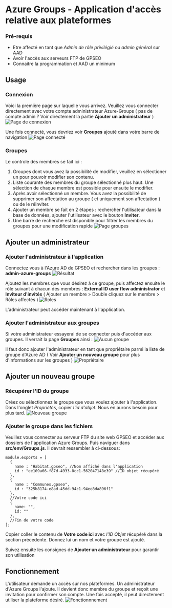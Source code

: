 # Azure Groups - Application d'accès relative aux plateformes

### Pré-requis
- Etre affecté en tant que *Admin de rôle privilégié* ou *admin général* sur AAD
- Avoir l'accès aux serveurs FTP de GPSEO
- Connaitre la programmation et AAD un minimum

## Usage

### Connexion
Voici la première page sur laquelle vous arrivez. Veuillez vous connecter directement avec votre compte administrateur Azure-Groups ( pas de compte admin ? Voir directement la partie **Ajouter un administrateur** )
![Page de connexion](./public/connexion.png)

Une fois connecté, vous devriez voir **Groupes** ajouté dans votre barre de navigation
![Page connecté](./public/afterconnect.png)

### Groupes
Le controle des membres se fait ici :

1. Groupes dont vous avez la possibilité de modifier, veuillez en sélectioner un pour pouvoir modifier son contenu.
2. Liste courante des membres du groupe sélectionné plus haut. Une sélection de chaque membre est possible pour ensuite le modifier.
3. Après avoir sélectionné un membre. Vous avez la possibilité de supprimer son affectation au groupe ( et uniquement son affectation ) ou de le réinviter.
4. Ajouter un membre se fait en 2 étapes : rechercher l'utilisateur dans la base de données, ajouter l'utilisateur avec le bouton **Inviter**.
5. Une barre de recherche est disponible pour filtrer les membres du groupes pour une modification rapide
![Page groupes](./public/groupes.png)

## Ajouter un administrateur

### Ajouter l'administrateur à l'application
Connectez vous à l'Azure AD de GPSEO et rechercher dans les groupes : **admin-azure-groups**
![Résultat](./public/aag.png)

Ajoutez les membres que vous désirez à ce groupe, puis affectez ensuite le rôle suivant à chacun des membres : **External ID user flow administrator** et **Inviteur d'invités** ( Ajouter un membre > Double cliquez sur le membre > Rôles affectés )
![Roles](./public/role.png)

L'administrateur peut accéder maintenant à l'application.

### Ajouter l'administrateur aux groupes
Si votre administrateur essayerai de se connecter puis d'accéder aux groupes. Il verrait la page **Groupes** ainsi :
![Aucun groupe](./public/aucungroupe.png)

Il faut donc ajouter l'administrateur en tant que propriétaire parmi la liste de groupe d'Azure AD ( Voir **Ajouter un nouveau groupe** pour plus d'informations sur les groupes )
![Propriétaire](./public/proprietaire.png)


## Ajouter un nouveau groupe

### Récupérer l'ID du groupe
Créez ou sélectionnez le groupe que vous voulez ajouter à l'application. Dans l'onglet *Propriétés*, copier *l'id d'objet*. Nous en aurons besoin pour plus tard.
![Nouveau groupe](./public/newgroup.png)

### Ajouter le groupe dans les fichiers
Veuillez vous connecter au serveur FTP du site web GPSEO et accéder aux dossiers de l'application Azure Groups. Puis naviguer dans **src/env/Groups.js**. Il devrait ressembler à ci-dessous:

```
module.exports = [
  {
    name : "Habitat.gpseo", //Nom affiché dans l'application
    id : "ee109a66-f87d-4933-8cc1-562047148e39" //ID objet récupéré
  },
  {
    name : "Communes.gpseo",
    id : "325b8174-e8ad-45dd-94c1-94ee8da896f1"
  },
  //Votre code ici
  {
    name: "",
    id: ""
  },
  //Fin de votre code
];
```
Copier coller le contenu de **Votre code ici** avec *l'ID Objet* récupéré dans la section précédente. Donnez lui un nom et votre groupe est ajouté.

Suivez ensuite les consignes de **Ajouter un administrateur** pour garantir son utilisation

## Fonctionnement

L'utilisateur demande un accès sur nos plateformes. Un administrateur d'Azure Groups l'ajoute. Il devient donc membre du groupe et reçoit une invitation pour confirmer son compte. Une fois accepté, il peut directement utiliser la plateforme désiré.
![Fonctionnnement](./public/fonctionnement.png)
